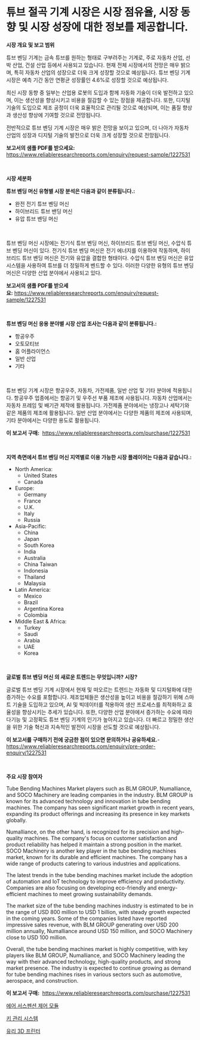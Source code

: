 <p><h1>튜브 절곡 기계 시장은 시장 점유율, 시장 동향 및 시장 성장에 대한 정보를 제공합니다.</h1></p><p><strong>시장 개요 및 보고 범위</strong></p>
<p><p>튜브 벤딩 기계는 금속 튜브를 원하는 형태로 구부려주는 기계로, 주로 자동차 산업, 선박 산업, 건설 산업 등에서 사용되고 있습니다. 현재 전체 시장에서의 전망은 매우 밝으며, 특히 자동차 산업의 성장으로 더욱 크게 성장할 것으로 예상됩니다. 튜브 벤딩 기계 시장은 예측 기간 동안 연평균 성장률인 4.6%로 성장할 것으로 예상됩니다.</p><p>최신 시장 동향 중 일부는 산업용 로봇의 도입과 함께 자동화 기술이 더욱 발전하고 있으며, 이는 생산성을 향상시키고 비용을 절감할 수 있는 장점을 제공합니다. 또한, 디지털 기술의 도입으로 제조 공정이 더욱 효율적으로 관리될 것으로 예상되며, 이는 품질 향상과 생산성 향상에 기여할 것으로 전망됩니다.</p><p>전반적으로 튜브 벤딩 기계 시장은 매우 밝은 전망을 보이고 있으며, 더 나아가 자동차 산업의 성장과 디지털 기술의 발전으로 더욱 크게 성장할 것으로 전망됩니다.</p></p>
<p><strong>보고서의 샘플 PDF를 받으세요:</strong> <a href="https://www.reliableresearchreports.com/enquiry/request-sample/1227531">https://www.reliableresearchreports.com/enquiry/request-sample/1227531</a></p>
<p>&nbsp;</p>
<p><strong>시장 세분화</strong></p>
<p><strong>튜브 벤딩 머신 유형별 시장 분석은 다음과 같이 분류됩니다.:</strong></p>
<p><ul><li>완전 전기 튜브 벤딩 머신</li><li>하이브리드 튜브 밴딩 머신</li><li>유압 튜브 벤딩 머신</li></ul></p>
<p>&nbsp;</p>
<p><p>튜브 벤딩 머신 시장에는 전기식 튜브 벤딩 머신, 하이브리드 튜브 벤딩 머신, 수압식 튜브 벤딩 머신이 있다. 전기식 튜브 벤딩 머신은 전기 에너지를 이용하여 작동하며, 하이브리드 튜브 벤딩 머신은 전기와 유압을 결합한 형태이다. 수압식 튜브 벤딩 머신은 유압 시스템을 사용하여 튜브를 더 정밀하게 벤드할 수 있다. 이러한 다양한 유형의 튜브 벤딩 머신은 다양한 산업 분야에서 사용되고 있다.</p></p>
<p><strong>보고서의 샘플 PDF를 받으세요:</strong>&nbsp;<a href="https://www.reliableresearchreports.com/enquiry/request-sample/1227531">https://www.reliableresearchreports.com/enquiry/request-sample/1227531</a></p>
<p>&nbsp;</p>
<p><strong> 튜브 벤딩 머신 응용 분야별 시장 산업 조사는 다음과 같이 분류됩니다.:</strong></p>
<p><ul><li>항공우주</li><li>오토모티브</li><li>홈 어플라이언스</li><li>일반 산업</li><li>기타</li></ul></p>
<p>&nbsp;</p>
<p><p>튜브 벤딩 기계 시장은 항공우주, 자동차, 가전제품, 일반 산업 및 기타 분야에 적용됩니다. 항공우주 업종에서는 항공기 및 우주선 부품 제조에 사용됩니다. 자동차 산업에서는 자동차 프레임 및 배기관 제작에 활용됩니다. 가전제품 분야에서는 냉장고나 세탁기와 같은 제품의 제조에 활용됩니다. 일반 산업 분야에서는 다양한 제품의 제조에 사용되며, 기타 분야에서는 다양한 용도로 활용됩니다.</p></p>
<p><strong>이 보고서 구매:</strong>&nbsp; <a href="https://www.reliableresearchreports.com/purchase/1227531">https://www.reliableresearchreports.com/purchase/1227531</a></p>
<p>&nbsp;</p>
<p><strong>지역 측면에서 튜브 벤딩 머신 지역별로 이용 가능한 시장 플레이어는 다음과 같습니다.:</strong></p>
<p><ul>
    <li>
        North America:
        <ul>
            <li>United States</li>
            <li>Canada</li>
        </ul>
    </li>
    <li>
        Europe:
        <ul>
            <li>Germany</li>
            <li>France</li>
            <li>U.K.</li>
            <li>Italy</li>
            <li>Russia</li>
        </ul>
    </li>
    <li>
        Asia-Pacific:
        <ul>
            <li>China</li>
            <li>Japan</li>
            <li>South Korea</li>
            <li>India</li>
            <li>Australia</li>
            <li>China Taiwan</li>
            <li>Indonesia</li>
            <li>Thailand</li>
            <li>Malaysia</li>
        </ul>
    </li>
    <li>
        Latin America:
        <ul>
            <li>Mexico</li>
            <li>Brazil</li>
            <li>Argentina Korea</li>
            <li>Colombia</li>
        </ul>
    </li>
    <li>
        Middle East & Africa:
        <ul>
            <li>Turkey</li>
            <li>Saudi</li>
            <li>Arabia</li>
            <li>UAE</li>
            <li>Korea</li>
        </ul>
    </li>
    </ul></p>
<p>&nbsp;</p>
<p><strong>글로벌 튜브 벤딩 머신 의 새로운 트렌드는 무엇입니까? 시장?</strong></p>
<p><p>글로벌 튜브 벤딩 기계 시장에서 현재 및 떠오르는 트렌드는 자동화 및 디지털화에 대한 증가하는 수요를 포함합니다. 제조업체들은 생산성을 높이고 비용을 절감하기 위해 스마트 기술을 도입하고 있으며, AI 및 빅데이터를 적용하여 생산 프로세스를 최적화하고 효율성을 향상시키는 추세가 있습니다. 또한, 다양한 산업 분야에서 증가하는 수요에 따라 다기능 및 고정확도 튜브 벤딩 기계의 인기가 높아지고 있습니다. 더 빠르고 정밀한 생산을 위한 기술 혁신과 지속적인 발전이 시장을 선도할 것으로 예상됩니다.</p></p>
<p><strong>이 보고서를 구매하기 전에 궁금한 점이 있으면 문의하거나 공유하세요.</strong>- <a href="https://www.reliableresearchreports.com/enquiry/pre-order-enquiry/1227531">https://www.reliableresearchreports.com/enquiry/pre-order-enquiry/1227531</a></p>
<p>&nbsp;</p>
<p><strong>주요 시장 참여자</strong></p>
<p><p>Tube Bending Machines Market players such as BLM GROUP, Numalliance, and SOCO Machinery are leading companies in the industry. BLM GROUP is known for its advanced technology and innovation in tube bending machines. The company has seen significant market growth in recent years, expanding its product offerings and increasing its presence in key markets globally.</p><p>Numalliance, on the other hand, is recognized for its precision and high-quality machines. The company's focus on customer satisfaction and product reliability has helped it maintain a strong position in the market. SOCO Machinery is another key player in the tube bending machines market, known for its durable and efficient machines. The company has a wide range of products catering to various industries and applications.</p><p>The latest trends in the tube bending machines market include the adoption of automation and IoT technology to improve efficiency and productivity. Companies are also focusing on developing eco-friendly and energy-efficient machines to meet growing sustainability demands.</p><p>The market size of the tube bending machines industry is estimated to be in the range of USD 800 million to USD 1 billion, with steady growth expected in the coming years. Some of the companies listed have reported impressive sales revenue, with BLM GROUP generating over USD 200 million annually, Numalliance around USD 150 million, and SOCO Machinery close to USD 100 million.</p><p>Overall, the tube bending machines market is highly competitive, with key players like BLM GROUP, Numalliance, and SOCO Machinery leading the way with their advanced technology, high-quality products, and strong market presence. The industry is expected to continue growing as demand for tube bending machines rises in various sectors such as automotive, aerospace, and construction.</p></p>
<p><strong>이 보고서 구매:</strong>&nbsp;&nbsp;<a href="https://www.reliableresearchreports.com/purchase/1227531">https://www.reliableresearchreports.com/purchase/1227531</a></p>
<p><p><a href="https://github.com/xvz497517413/Market-Research-Report-List-1/blob/main/57586067067.md">에어 서스펜션 제어 모듈</a></p><p><a href="https://github.com/fernandotryO5lson96765/Market-Research-Report-List-1/blob/main/99025137066.md">키 관리 시스템</a></p><p><a href="https://github.com/vskv4779xr1/Market-Research-Report-List-1/blob/main/64217727068.md">유리 3D 프린터</a></p></p>
